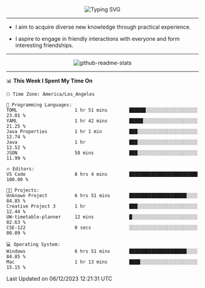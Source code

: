 <p align="center">
  <img src="https://readme-typing-svg.demolab.com?font=Fira+Code&weight=500&size=32&duration=2500&pause=1600&center=true&vCenter=true&random=false&width=1024&height=64&lines=Hi+there+%F0%9F%91%8B;I'm+delighted+you+could+make+it+here+%F0%9F%8E%89;I'm+Harry%2C+a+college+student+still+finding+my+way" alt="Typing SVG" />
</p>


---


- I aim to acquire diverse new knowledge through practical experience.

- I aspire to engage in friendly interactions with everyone and form interesting friendships.


---


<p align="center">
  <img src="https://github-readme-stats.vercel.app/api?username=Harry-Jing&show_icons=true" alt="github-readme-stats"/>
</p>


---

<!--START_SECTION:waka-->
📊 **This Week I Spent My Time On** 

```text
🕑︎ Time Zone: America/Los_Angeles

💬 Programming Languages: 
TOML                     1 hr 51 mins        ██████░░░░░░░░░░░░░░░░░░░   23.01 % 
YAML                     1 hr 42 mins        █████░░░░░░░░░░░░░░░░░░░░   21.25 % 
Java Properties          1 hr 1 min          ███░░░░░░░░░░░░░░░░░░░░░░   12.74 % 
Java                     1 hr                ███░░░░░░░░░░░░░░░░░░░░░░   12.52 % 
JSON                     58 mins             ███░░░░░░░░░░░░░░░░░░░░░░   11.99 % 

🔥 Editors: 
VS Code                  8 hrs 4 mins        █████████████████████████   100.00 % 

🐱‍💻 Projects: 
Unknown Project          6 hrs 51 mins       █████████████████████░░░░   84.85 % 
Creative Project 3       1 hr                ███░░░░░░░░░░░░░░░░░░░░░░   12.44 % 
UW-timetable-planner     12 mins             █░░░░░░░░░░░░░░░░░░░░░░░░   02.63 % 
CSE-122                  0 secs              ░░░░░░░░░░░░░░░░░░░░░░░░░   00.09 % 

💻 Operating System: 
Windows                  6 hrs 51 mins       █████████████████████░░░░   84.85 % 
Mac                      1 hr 13 mins        ████░░░░░░░░░░░░░░░░░░░░░   15.15 % 
```


 Last Updated on 06/12/2023 12:21:31 UTC
<!--END_SECTION:waka-->
